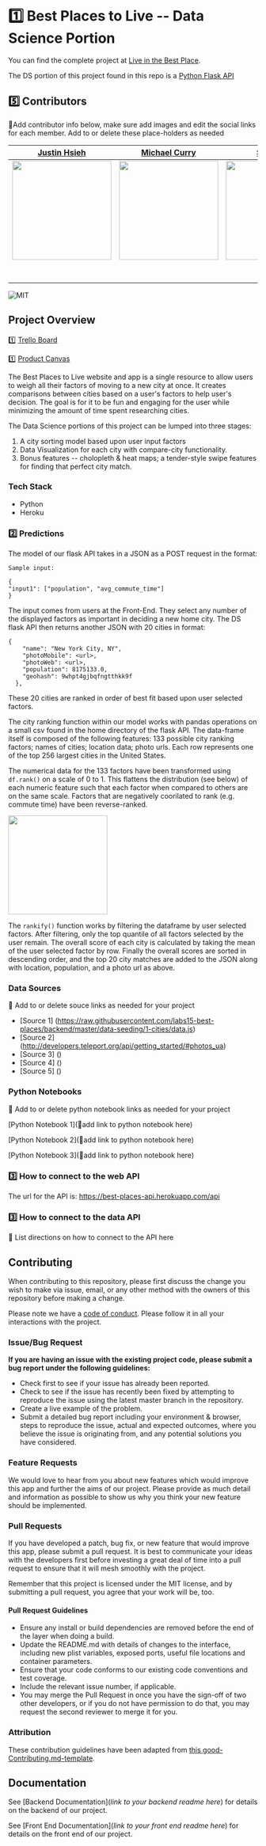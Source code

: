 # 1️⃣ Best Places to Live -- Data Science Portion

You can find the complete project at [Live in the Best Place](liveinthebestplace.com).

The DS portion of this project found in this repo is a [Python Flask API](https://best-places-api.herokuapp.com/api)

## 5️⃣ Contributors

🚫Add contributor info below, make sure add images and edit the social links for each member. Add to or delete these place-holders as needed

|                                       [Justin Hsieh](https://github.com/)                                        |                                       [Michael Curry](https://github.com/mikedcurry)                                        |                                       [Student 3](https://github.com/)                                        |                                       [Student 4](https://github.com/)                                        |                                       [Student 5](https://github.com/)                                        |
| :-----------------------------------------------------------------------------------------------------------: | :-----------------------------------------------------------------------------------------------------------: | :-----------------------------------------------------------------------------------------------------------: | :-----------------------------------------------------------------------------------------------------------: | :-----------------------------------------------------------------------------------------------------------: |
|                      [<img src="https://ca.slack-edge.com/T4JUEB3ME-UKVHZ9FHQ-5a50836a0db2-512" width = "200" />](https://github.com/justin-hsieh)                       |                      [<img src="https://avatars3.githubusercontent.com/u/45944625?s=460&v=4" width = "200" />](https://github.com/mikedcurry)                       |                      [<img src="https://www.dalesjewelers.com/wp-content/uploads/2018/10/placeholder-silhouette-male.png" width = "200" />](https://github.com/)                       |                      [<img src="https://www.dalesjewelers.com/wp-content/uploads/2018/10/placeholder-silhouette-female.png" width = "200" />](https://github.com/)                       |                      [<img src="https://www.dalesjewelers.com/wp-content/uploads/2018/10/placeholder-silhouette-male.png" width = "200" />](https://github.com/)                       |
|                 [<img src="https://github.com/favicon.ico" width="15"> ](https://github.com/justin-hsieh)                 |            [<img src="https://github.com/favicon.ico" width="15"> ](https://github.com/mikedcurry)             |           [<img src="https://github.com/favicon.ico" width="15"> ](https://github.com/Mister-Corn)            |          [<img src="https://github.com/favicon.ico" width="15"> ](https://github.com/NandoTheessen)           |            [<img src="https://github.com/favicon.ico" width="15"> ](https://github.com/wvandolah)             |
| [ <img src="https://static.licdn.com/sc/h/al2o9zrvru7aqj8e1x2rzsrca" width="15"> ](https://www.linkedin.com/in/justin-hsieh/) | [ <img src="https://static.licdn.com/sc/h/al2o9zrvru7aqj8e1x2rzsrca" width="15"> ](https://www.linkedin.com/in/michael-curry-7ab92118a/) | [ <img src="https://static.licdn.com/sc/h/al2o9zrvru7aqj8e1x2rzsrca" width="15"> ](https://www.linkedin.com/) | [ <img src="https://static.licdn.com/sc/h/al2o9zrvru7aqj8e1x2rzsrca" width="15"> ](https://www.linkedin.com/) | [ <img src="https://static.licdn.com/sc/h/al2o9zrvru7aqj8e1x2rzsrca" width="15"> ](https://www.linkedin.com/) |



![MIT](https://img.shields.io/packagist/l/doctrine/orm.svg)

## Project Overview


1️⃣ [Trello Board](https://trello.com/b/Ff6i9yiF/best-places-to-live)

1️⃣ [Product Canvas](https://www.notion.so/Best-Places-to-Live-57d6b61b6248443484edaf4d8e0e9092)

The Best Places to Live website and app is a single resource to allow users to weigh all their factors of moving to a new city at once.
It creates comparisons between cities based on a user's factors to help user's decision. The goal is for it to be fun and engaging for the user while minimizing the amount of time spent researching cities. 

The Data Science portions of this project can be lumped into three stages:
1. A city sorting model based upon user input factors
2. Data Visualization for each city with compare-city functionality.
3. Bonus features -- cholopleth & heat maps; a tender-style swipe features for finding that perfect city match.

### Tech Stack

- Python
- Heroku 

### 2️⃣ Predictions

The model of our flask API takes in a JSON as a POST request in the format: 

```
Sample input:

{
"input1": ["population", "avg_commute_time"]
}
```

The input comes from users at the Front-End. They select any number of the displayed factors as important in deciding a new home city. The DS flask API then returns another JSON with 20 cities in format:

```
{
    "name": "New York City, NY",
    "photoMobile": <url>,
    "photoWeb": <url>,
    "population": 8175133.0,
    "geohash": 9whpt4gjbqfngtthkk9f
  },
```

These 20 cities are ranked in order of best fit based upon user selected factors. 

The city ranking function within our model works with pandas operations on a small csv found in the home directory of the flask API. The data-frame itself is composed of the following features: 133 possible city ranking factors; names of cities; location data; photo urls. Each row represents one of the top 256 largest cities in the United States. 

The numerical data for the 133 factors have been transformed using `df.rank()` on a scale of 0 to 1. This flattens the distribution (see below) of each numeric feature such that each factor when compared to others are on the same scale. Factors that are negatively coorilated to rank (e.g. commute time) have been reverse-ranked.

<img src="https://github.com/Lambda-School-Labs/best-places-to-live-ds/blob/master/data/flat_dist.png" width = "200" />

The `rankify()` function works by filtering the dataframe by user selected factors. After filtering, only the top quantile of all factors selected by the user remain. The overall score of each city is calculated by taking the mean of the user selected factor by row. Finally the overall scores are sorted in descending order, and the top 20 city matches are added to the JSON along with location, population, and a photo url as above.


### Data Sources
🚫  Add to or delete souce links as needed for your project


-   [Source 1] (https://raw.githubusercontent.com/labs15-best-places/backend/master/data-seeding/1-cities/data.js)
-   [Source 2] (http://developers.teleport.org/api/getting_started/#photos_ua)
-   [Source 3] ()
-   [Source 4] ()
-   [Source 5] ()

### Python Notebooks

🚫  Add to or delete python notebook links as needed for your project

[Python Notebook 1](🚫add link to python notebook here)

[Python Notebook 2](🚫add link to python notebook here)

[Python Notebook 3](🚫add link to python notebook here)

### 3️⃣ How to connect to the web API
The url for the API is: 
https://best-places-api.herokuapp.com/api


### 3️⃣ How to connect to the data API

🚫 List directions on how to connect to the API here

## Contributing

When contributing to this repository, please first discuss the change you wish to make via issue, email, or any other method with the owners of this repository before making a change.

Please note we have a [code of conduct](./code_of_conduct.md.md). Please follow it in all your interactions with the project.

### Issue/Bug Request

 **If you are having an issue with the existing project code, please submit a bug report under the following guidelines:**
 - Check first to see if your issue has already been reported.
 - Check to see if the issue has recently been fixed by attempting to reproduce the issue using the latest master branch in the repository.
 - Create a live example of the problem.
 - Submit a detailed bug report including your environment & browser, steps to reproduce the issue, actual and expected outcomes,  where you believe the issue is originating from, and any potential solutions you have considered.

### Feature Requests

We would love to hear from you about new features which would improve this app and further the aims of our project. Please provide as much detail and information as possible to show us why you think your new feature should be implemented.

### Pull Requests

If you have developed a patch, bug fix, or new feature that would improve this app, please submit a pull request. It is best to communicate your ideas with the developers first before investing a great deal of time into a pull request to ensure that it will mesh smoothly with the project.

Remember that this project is licensed under the MIT license, and by submitting a pull request, you agree that your work will be, too.

#### Pull Request Guidelines

- Ensure any install or build dependencies are removed before the end of the layer when doing a build.
- Update the README.md with details of changes to the interface, including new plist variables, exposed ports, useful file locations and container parameters.
- Ensure that your code conforms to our existing code conventions and test coverage.
- Include the relevant issue number, if applicable.
- You may merge the Pull Request in once you have the sign-off of two other developers, or if you do not have permission to do that, you may request the second reviewer to merge it for you.

### Attribution

These contribution guidelines have been adapted from [this good-Contributing.md-template](https://gist.github.com/PurpleBooth/b24679402957c63ec426).

## Documentation

See [Backend Documentation](_link to your backend readme here_) for details on the backend of our project.

See [Front End Documentation](_link to your front end readme here_) for details on the front end of our project.
